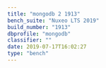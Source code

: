 ```yaml
---
title: "mongodb 2 1913"
bench_suite: "Nuxeo LTS 2019"
build_number: "1913"
dbprofile: "mongodb"
classifier: ""
date: 2019-07-17T16:02:27
type: "bench"
---
```

